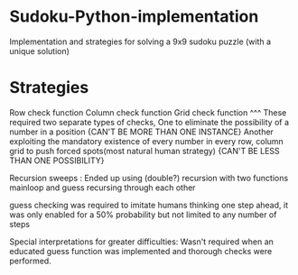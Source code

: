 # Sudoku-Python-implementation
Implementation and strategies for solving a 9x9 sudoku puzzle (with a unique solution)
# Strategies

Row check function
Column check function
Grid check function
^^^ These required two separate types of checks,
One to eliminate the possibility of a number in a position {CAN'T BE MORE THAN ONE INSTANCE}
Another exploiting the mandatory existence of every number in every row, column grid to push forced spots(most natural human strategy) {CAN'T BE LESS THAN ONE POSSIBILITY}


Recursion sweeps : Ended up using (double?) recursion with two functions mainloop and guess recursing through each other

guess checking was required to imitate humans thinking one step ahead, it was only enabled for a 50% probability but not limited to any number of steps


Special interpretations for greater difficulties: Wasn't required when an educated guess function was implemented and thorough checks were performed.


